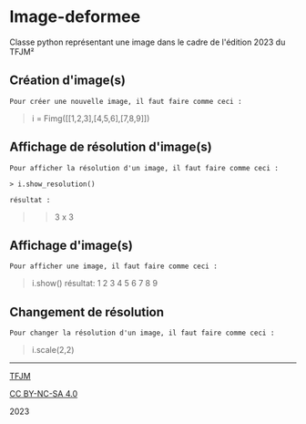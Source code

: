 # Image-deformee
 Classe python représentant une image dans le cadre de l'édition 2023 du TFJM²
 
 ## Création d'image(s) 
    Pour créer une nouvelle image, il faut faire comme ceci : 
> i = Fimg([[1,2,3],[4,5,6],[7,8,9]])

##  Affichage de résolution d'image(s)
    Pour afficher la résolution d'un image, il faut faire comme ceci :
    
    > i.show_resolution()
    
    résultat : 
>>3 x 3

## Affichage d'image(s)
    Pour afficher une image, il faut faire comme ceci : 
>i.show()
résultat:
>1 2 3
>4 5 6
>7 8 9

## Changement de résolution 
    Pour changer la résolution d'un image, il faut faire comme ceci : 
    
> i.scale(2,2)

---
[TFJM](https://tfjm.org/)


[CC BY-NC-SA 4.0](https://creativecommons.org/licenses/by-nc-sa/4.0/)

2023
